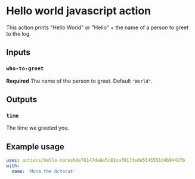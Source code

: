 # Hello world javascript action

This action prints "Hello World" or "Hello" + the name of a person to greet to the log.

## Inputs

### `who-to-greet`

**Required** The name of the person to greet. Default `"World"`.

## Outputs

### `time`

The time we greeted you.

## Example usage

```yaml
uses: actions/hello-naresh@e76147da8e5c81eaf017dede5645551d4b94427b
with:
  name: 'Mona the Octocat'
```
